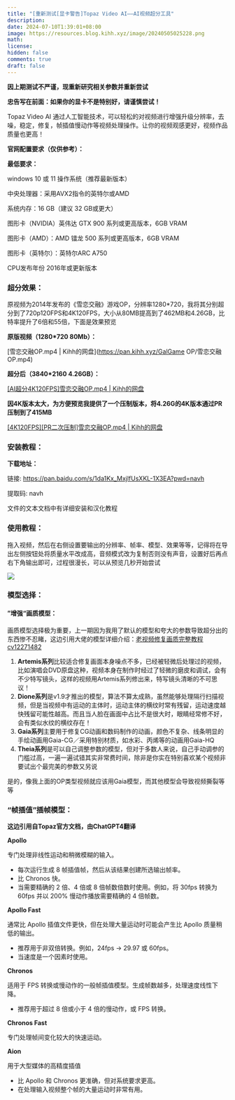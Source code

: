 ```yaml
---
title: "[重新测试[显卡警告]Topaz Video AI——AI视频超分工具"
description: 
date: 2024-07-10T1:39:01+08:00
image: https://resources.blog.kihh.xyz/image/20240505025228.png
math: 
license: 
hidden: false
comments: true
draft: false
---
```


**因上期测试不严谨，现重新研究相关参数并重新尝试**

**忠告写在前面：如果你的显卡不是特别好，请谨慎尝试！**

Topaz Video AI 通过人工智能技术，可以轻松的对视频进行增强升级分辨率，去噪，稳定，修复，帧插值慢动作等视频处理操作。让你的视频观感更好，视频作品质量也更高！

**官网配置要求（仅供参考）：**

**最低要求：**

windows 10 或 11 操作系统（推荐最新版本）

中央处理器：采用AVX2指令的英特尔或AMD

系统内存：16 GB（建议 32 GB或更大）

图形卡（NVIDIA）英伟达 GTX 900 系列或更高版本，6GB VRAM

图形卡（AMD）：AMD 镭龙 500 系列或更高版本，6GB VRAM

图形卡（英特尔）：英特尔ARC A750

CPU发布年份     2016年或更新版本

### 超分效果：

原视频为2014年发布的《雪恋交融》游戏OP，分辨率1280*720，我将其分别超分到了720p120FPS和4K120FPS，大小从80MB提高到了462MB和4.26GB，比特率提升了6倍和55倍，下面是效果预览



**原版视频（1280*720 80Mb）：**

[雪恋交融OP.mp4 | Kihh的网盘](https://pan.kihh.xyz/GalGame OP/雪恋交融OP.mp4)

**超分后（3840*2160 4.26GB）：**

[[AI超分4K120FPS]雪恋交融OP.mp4 | Kihh的网盘](https://pan.kihh.xyz/GalGame%20OP/AI%E8%B6%85%E5%88%86/[AI%E8%B6%85%E5%88%864K120FPS]%E9%9B%AA%E6%81%8B%E4%BA%A4%E8%9E%8DOP.mp4)

**因4K版本太大，为方便预览我提供了一个压制版本，将4.26G的4K版本通过PR压制到了415MB**

[[4K120FPS][PR二次压制]雪恋交融OP.mp4 | Kihh的网盘](https://pan.kihh.xyz/GalGame%20OP/AI%E8%B6%85%E5%88%86/[4K120FPS][PR%E4%BA%8C%E6%AC%A1%E5%8E%8B%E5%88%B6]%E9%9B%AA%E6%81%8B%E4%BA%A4%E8%9E%8DOP.mp4)



### 安装教程：

**下载地址：**

链接: https://pan.baidu.com/s/1da1Kx_MxjlfUsXKL-1X3EA?pwd=navh

提取码: navh

文件的文本文档中有详细安装和汉化教程



### 使用教程：

拖入视频，然后在右侧设置要输出的分辨率、帧率、模型、效果等等，记得将在导出左侧按钮处将质量水平改成高，音频模式改为复制否则没有声音，设置好后再点右下角输出即可，过程很漫长，可以从预览几秒开始尝试

![](https://resources.blog.kihh.xyz/image/20240710231648.png)



### 模型选择：

#### ”增强“画质模型：

画质模型选择极为重要，上一期因为我用了默认的模型和夸大的参数导致超分出的东西惨不忍睹，这边引用大佬的模型详细介绍：[老视频修复画质完整教程cv12271482](https://www.bilibili.com/read/cv12271482/)

1. **Artemis系列**比较适合修复画面本身噪点不多，已经被轻微后处理过的视频，比如演唱会DVD原盘这种，视频本身在制作时经过了轻微的磨皮和调试，会有不少特写镜头，这样的视频用Artemis系列修出来，特写镜头清晰的不可思议！
2. **Dione系列**是v1.9才推出的模型，算法不算太成熟，虽然能够处理隔行扫描视频，但是当视频中有运动的主体时，运动主体的横纹时常有残留，运动速度越快残留可能性越高。而且当人脸在画面中占比不是很大时，眼睛经常修不好，会有类似水纹的横纹存在！
3. **Gaia系列**主要用于修复CG动画和数码制作的动画，颜色不复杂、线条明显的手绘动画用Gaia-CG／采用特别材质，如水彩、丙烯等的动画用Gaia-HQ
4. **Theia系列**是可以自己调整参数的模型，但对于多数人来说，自己手动调参的门槛过高，一遍一遍试错其实非常费时间，除非是你实在特别喜欢某个视频非要试出个最完美的参数又另说

是的，像我上面的OP类型视频就应该用Gaia模型，而其他模型会导致视频撕裂等等

### “帧插值”插帧模型：

**这边引用自Topaz官方文档，由ChatGPT4翻译**

**Apollo**

专门处理非线性运动和稍微模糊的输入。

- 每次运行生成 8 帧插值帧，然后从该结果创建所选输出帧率。
- 比 Chronos 快。
- 当需要精确的 2 倍、4 倍或 8 倍帧数倍数时使用。例如，将 30fps 转换为 60fps 并以 200% 慢动作播放需要精确的 4 倍帧数。

**Apollo Fast**

通常比 Apollo 插值文件更快，但在处理大量运动时可能会产生比 Apollo 质量稍低的输出。

- 推荐用于非双倍转换。例如，24fps -> 29.97 或 60fps。
- 当速度是一个因素时使用。

**Chronos**

适用于 FPS 转换或慢动作的一般帧插值模型。生成帧数越多，处理速度线性下降。

- 推荐用于超过 8 倍或小于 4 倍的慢动作，或 FPS 转换。

**Chronos Fast**

专门处理帧间变化较大的快速运动。

**Aion**

用于大型媒体的高精度插值

- 比 Apollo 和 Chronos 更准确，但对系统要求更高。
- 在处理输入视频整个帧的大量运动时非常有用。 

